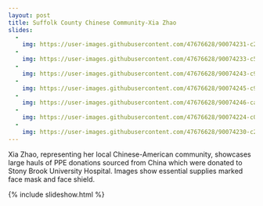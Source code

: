```yaml
---
layout: post
title: Suffolk County Chinese Community-Xia Zhao
slides:
  -
    img: https://user-images.githubusercontent.com/47676628/90074231-c2eb6c80-dcc8-11ea-9974-e56cc487c929.jpg
  -
    img: https://user-images.githubusercontent.com/47676628/90074233-c54dc680-dcc8-11ea-80be-b2b6c774b3c0.jpg
  -
    img: https://user-images.githubusercontent.com/47676628/90074243-c979e400-dcc8-11ea-85e3-36226f96575b.jpg
  -
    img: https://user-images.githubusercontent.com/47676628/90074245-c979e400-dcc8-11ea-9386-6c395a1fb397.jpg
  -
    img: https://user-images.githubusercontent.com/47676628/90074246-ca127a80-dcc8-11ea-80de-8a474a1e279e.jpg
  -
    img: https://user-images.githubusercontent.com/47676628/90074224-c0891280-dcc8-11ea-93e6-04e19fdad05f.jpg
  -
    img: https://user-images.githubusercontent.com/47676628/90074230-c252d600-dcc8-11ea-8041-9a367c0d61e9.jpg
---
```


Xia Zhao, representing her local Chinese-American community, showcases large hauls of PPE donations sourced from China which were donated to Stony Brook University Hospital. Images show essential supplies marked face mask and face shield. 

{% include slideshow.html %}
